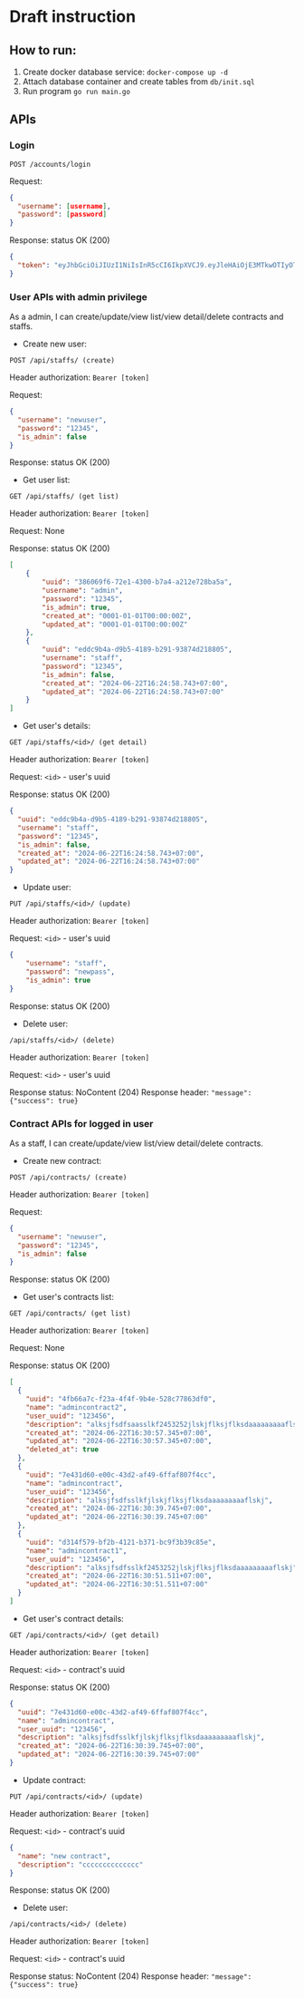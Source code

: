 # Draft instruction


## How to run:
1. Create docker database service: `docker-compose up -d`
2. Attach database container and create tables from `db/init.sql`
3. Run program `go run main.go`


## APIs

### Login
```
POST /accounts/login
```
Request:
```json
{
  "username": [username],
  "password": [password]
}
```

Response: status OK (200)
```json
{
  "token": "eyJhbGciOiJIUzI1NiIsInR5cCI6IkpXVCJ9.eyJleHAiOjE3MTkwOTIyOTUsImlhdCI6MTcxOTA4ODY5NSwidXNlcm5hbWUiOiJhZG1pbiJ9.mTHMQS_OQC1pbKTMecN0FrIFMxgRnWZzfRBMOoMNVDs"
}
```


### User APIs with admin privilege
As a admin, I can create/update/view list/view detail/delete contracts and staffs.

- Create new user:
```
POST /api/staffs/ (create)
```
Header authorization: `Bearer [token]`

Request:
```json
{
  "username": "newuser",
  "password": "12345",
  "is_admin": false
}
```

Response: status OK (200)

- Get user list:
```
GET /api/staffs/ (get list)
```
Header authorization: `Bearer [token]`

Request: None

Response: status OK (200)
```json
[
    {
        "uuid": "386069f6-72e1-4300-b7a4-a212e728ba5a",
        "username": "admin",
        "password": "12345",
        "is_admin": true,
        "created_at": "0001-01-01T00:00:00Z",
        "updated_at": "0001-01-01T00:00:00Z"
    },
    {
        "uuid": "eddc9b4a-d9b5-4189-b291-93874d218805",
        "username": "staff",
        "password": "12345",
        "is_admin": false,
        "created_at": "2024-06-22T16:24:58.743+07:00",
        "updated_at": "2024-06-22T16:24:58.743+07:00"
    }
]
```

- Get user's details:
```
GET /api/staffs/<id>/ (get detail)
```

Header authorization: `Bearer [token]`

Request: `<id>` - user's uuid

Response: status OK (200)
```json
{
  "uuid": "eddc9b4a-d9b5-4189-b291-93874d218805",
  "username": "staff",
  "password": "12345",
  "is_admin": false,
  "created_at": "2024-06-22T16:24:58.743+07:00",
  "updated_at": "2024-06-22T16:24:58.743+07:00"
}
```

- Update user:
```
PUT /api/staffs/<id>/ (update)
```

Header authorization: `Bearer [token]`

Request: `<id>` - user's uuid
```json
{
    "username": "staff",
    "password": "newpass",
    "is_admin": true
}
```

Response: status OK (200)

- Delete user:
```
/api/staffs/<id>/ (delete)
```
Header authorization: `Bearer [token]`

Request: `<id>` - user's uuid

Response status: NoContent (204)
Response header: `"message": {"success": true}`



### Contract APIs for logged in user

As a staff, I can create/update/view list/view detail/delete contracts.

- Create new contract:
```
POST /api/contracts/ (create)
```
Header authorization: `Bearer [token]`

Request:
```json
{
  "username": "newuser",
  "password": "12345",
  "is_admin": false
}
```

Response: status OK (200)

- Get user's contracts list:
```
GET /api/contracts/ (get list)
```
Header authorization: `Bearer [token]`

Request: None

Response: status OK (200)
```json
[
  {
    "uuid": "4fb66a7c-f23a-4f4f-9b4e-528c77863df0",
    "name": "admincontract2",
    "user_uuid": "123456",
    "description": "alksjfsdfsaasslkf2453252jlskjflksjflksdaaaaaaaaaflskj",
    "created_at": "2024-06-22T16:30:57.345+07:00",
    "updated_at": "2024-06-22T16:30:57.345+07:00",
    "deleted_at": true
  },
  {
    "uuid": "7e431d60-e00c-43d2-af49-6ffaf807f4cc",
    "name": "admincontract",
    "user_uuid": "123456",
    "description": "alksjfsdfsslkfjlskjflksjflksdaaaaaaaaaflskj",
    "created_at": "2024-06-22T16:30:39.745+07:00",
    "updated_at": "2024-06-22T16:30:39.745+07:00"
  },
  {
    "uuid": "d314f579-bf2b-4121-b371-bc9f3b39c85e",
    "name": "admincontract1",
    "user_uuid": "123456",
    "description": "alksjfsdfsslkf2453252jlskjflksjflksdaaaaaaaaaflskj",
    "created_at": "2024-06-22T16:30:51.511+07:00",
    "updated_at": "2024-06-22T16:30:51.511+07:00"
  }
]
```

- Get user's contract details:
```
GET /api/contracts/<id>/ (get detail)
```

Header authorization: `Bearer [token]`

Request: `<id>` - contract's uuid

Response: status OK (200)
```json
{
  "uuid": "7e431d60-e00c-43d2-af49-6ffaf807f4cc",
  "name": "admincontract",
  "user_uuid": "123456",
  "description": "alksjfsdfsslkfjlskjflksjflksdaaaaaaaaaflskj",
  "created_at": "2024-06-22T16:30:39.745+07:00",
  "updated_at": "2024-06-22T16:30:39.745+07:00"
}
```

- Update contract:
```
PUT /api/contracts/<id>/ (update)
```

Header authorization: `Bearer [token]`

Request: `<id>` - contract's uuid
```json
{
  "name": "new contract",
  "description": "cccccccccccccc"
}
```

Response: status OK (200)

- Delete user:
```
/api/contracts/<id>/ (delete)
```
Header authorization: `Bearer [token]`

Request: `<id>` - contract's uuid

Response status: NoContent (204)
Response header: `"message": {"success": true}`


